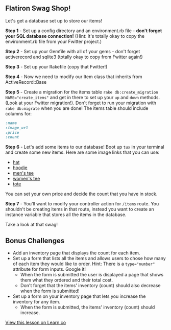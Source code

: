 ## Flatiron Swag Shop!
Let's get a database set up to store our items!

**Step 1** - Set up a config directory and an environment.rb file - **don't forget your SQL database connection!** (Hint: It's totally okay to copy the environment.rb file from your Fwitter project.)

**Step 2** - Set up your Gemfile with all of your gems - don't forget activerecord and sqlite3 (totally okay to copy from Fwitter again!)

**Step 3** - Set up your Rakefile (copy that Fwitter!)

**Step 4** - Now we need to modify our Item class that inherits from ActiveRecord::Base

**Step 5** - Create a migration for the items table `rake db:create_migration NAME="create_items"` and get in there to set up your `up` and `down` methods. (Look at your Fwitter migration!). Don't forget to run your migration with `rake db:migrate` when you are done! The items table should include columns for:

```ruby
:name
:image_url 
:price
:count
```

**Step 6** - Let's add some items to our database! Boot up `tux` in your terminal and create some new items. Here are some image links that you can use:

+ [hat](https://s3.amazonaws.com/after-school-assets/flatiron-swag-store-lab/flatiron_hat.jpg)
+ [hoodie](https://s3.amazonaws.com/after-school-assets/flatiron-swag-store-lab/flatiron_hoodie.jpg)
+ [men's tee](https://s3.amazonaws.com/after-school-assets/flatiron-swag-store-lab/flatiron_tee_m.jpg)
+ [women's tee](https://s3.amazonaws.com/after-school-assets/flatiron-swag-store-lab/flatiron_tee_w.jpg)
+ [tote](https://s3.amazonaws.com/after-school-assets/flatiron-swag-store-lab/flatiron_tote.jpg)

You can set your own price and decide the count that you have in stock.

**Step 7** -  You'll want to modify your controller action for `/items` route. You shouldn't be creating items in that route, instead you want to create an instance variable that stores all the items in the database.

Take a look at that swag!

## Bonus Challenges
+ Add an inventory page that displays the count for each item.
+ Set up a form that lists all the items and allows users to chose how many of each item they would like to order. Hint: There is a `type="number"` attribute for form inputs. Google it! 
  * When the form is submitted the user is displayed a page that shows them what they ordered and their total cost.
  * Don't forget that the items' inventory (count) should also decrease when the form is submitted!
+ Set up a form on your inventory page that lets you increase the inventory for any item.
  * When the form is submitted, the items' inventory (count) should increase.


<a href='https://learn.co/lessons/hs-flatiron-swag-store-day03' data-visibility='hidden'>View this lesson on Learn.co</a>
